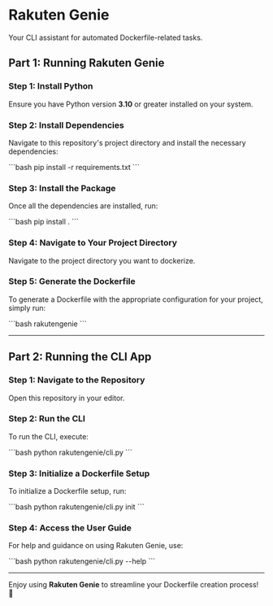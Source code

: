 
# Rakuten Genie

Your CLI assistant for automated Dockerfile-related tasks.

## Part 1: Running Rakuten Genie

### Step 1: Install Python

Ensure you have Python version **3.10** or greater installed on your system.

### Step 2: Install Dependencies

Navigate to this repository's project directory and install the necessary dependencies:

\`\`\`bash
pip install -r requirements.txt
\`\`\`

### Step 3: Install the Package

Once all the dependencies are installed, run:

\`\`\`bash
pip install .
\`\`\`

### Step 4: Navigate to Your Project Directory

Navigate to the project directory you want to dockerize.

### Step 5: Generate the Dockerfile

To generate a Dockerfile with the appropriate configuration for your project, simply run:

\`\`\`bash
rakutengenie
\`\`\`

---

## Part 2: Running the CLI App

### Step 1: Navigate to the Repository

Open this repository in your editor.

### Step 2: Run the CLI

To run the CLI, execute:

\`\`\`bash
python rakutengenie/cli.py
\`\`\`

### Step 3: Initialize a Dockerfile Setup

To initialize a Dockerfile setup, run:

\`\`\`bash
python rakutengenie/cli.py init
\`\`\`

### Step 4: Access the User Guide

For help and guidance on using Rakuten Genie, use:

\`\`\`bash
python rakutengenie/cli.py --help
\`\`\`

---

Enjoy using **Rakuten Genie** to streamline your Dockerfile creation process! 🚀
